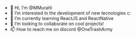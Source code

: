 - 👋 Hi, I’m @MMuratti
- 👀 I’m interested in the development of new tecnologies c:
- 🌱 I’m currently learning ReactJS and ReactNative
- 💞️ I’m looking to collaborate on cool projects!
- 📫 How to reach me on discord @OneTrashArmy

